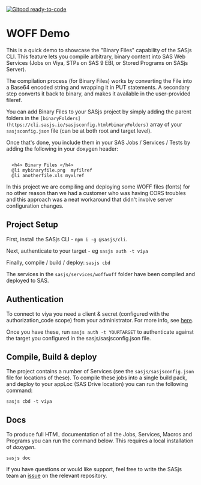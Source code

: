 [![Gitpod ready-to-code](https://img.shields.io/badge/Gitpod-ready--to--code-blue?logo=gitpod)](https://gitpod.io/#https://github.com/4glio/woffdemo)

# WOFF Demo

This is a quick demo to showcase the "Binary Files" capability of the SASjs CLI.  This feature lets you compile arbitrary, binary content into SAS Web Services (Jobs on Viya, STPs on SAS 9 EBI, or Stored Programs on SASjs Server).

The compilation process (for Binary Files) works by converting the File into a Base64 encoded string and wrapping it in PUT statements.  A secondary step converts it back to binary, and makes it available in the user-provided fileref.

You can add Binary Files to your SASjs project by simply adding the parent folders in the `[binaryFolders](https://cli.sasjs.io/sasjsconfig.html#binaryFolders)` array of your `sasjsconfig.json` file (can be at both root and target level).

Once that's done, you include them in your SAS Jobs / Services / Tests by adding the following in your doxygen header:

```

  <h4> Binary Files </h4>
  @li mybinaryfile.png  myfilref
  @li anotherfile.xls myxlref

```

In this project we are compiling and deploying some WOFF files (fonts) for no other reason than we had a customer who was having CORS troubles and this approach was a neat workaround that didn't involve server configuration changes.

## Project Setup

First, install the SASjs CLI - `npm i -g @sasjs/cli`.

Next, authenticate to your target - eg `sasjs auth -t viya`

Finally, compile / build / deploy:  `sasjs cbd`

The services in the `sasjs/services/woffwoff` folder have been compiled and deployed to SAS.

## Authentication
To connect to viya you need a client & secret (configured with the authorization_code scope) from your administrator.  For more info, see [here](https://cli.sasjs.io/faq/#how-can-i-obtain-a-viya-client-and-secret).

Once you have these, run `sasjs auth -t YOURTARGET` to authenticate against the target you configured in the sasjs/sasjsconfig.json file.

## Compile, Build & deploy
The project contains a number of Services (see the `sasjs/sasjsconfig.json` file for locations of these).  To compile these jobs into a single build pack, and deploy to your appLoc (SAS Drive location) you can run the following command:

```
sasjs cbd -t viya
```

## Docs

To produce full HTML documentation of all the Jobs, Services, Macros and Programs you can run the command below.  This requires a local installation of *doxygen*.

```
sasjs doc
```

If you have questions or would like support, feel free to write the SASjs team an [issue](https://github.com/sasjs) on the relevant repository.


